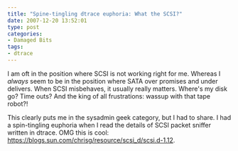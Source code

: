 ```yaml
---
title: "Spine-tingling dtrace euphoria: What the SCSI?"
date: 2007-12-20 13:52:01
type: post
categories:
- Damaged Bits
tags:
- dtrace
---
```


<p>I am oft in the position where SCSI is not working right for me.  Whereas I <i>always</i> seem to be in the position where SATA over promises and under delivers.  When SCSI misbehaves, it usually really matters.  Where's my disk go?  Time outs?  And the king of all frustrations: wassup with that tape robot?!</p>  <p>This clearly puts me in the sysadmin geek category, but I had to share.  I had a spin-tingling euphoria when I read the details of SCSI packet sniffer written in dtrace. OMG this is cool: <a href="https://blogs.sun.com/chrisg/resource/scsi_d/scsi.d-1.12">https://blogs.sun.com/chrisg/resource/scsi_d/scsi.d-1.12</a>.</p>
